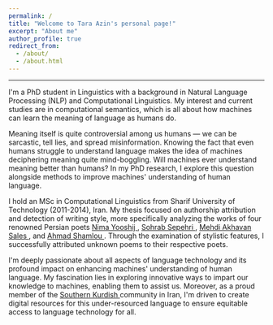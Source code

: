 ```yaml
---
permalink: /
title: "Welcome to Tara Azin's personal page!"
excerpt: "About me"
author_profile: true
redirect_from: 
  - /about/
  - /about.html
---
```


------
I'm a PhD student in Linguistics with a background in Natural Language Processing (NLP) and Computational Linguistics. My interest and current studies are in computational semantics, which is all about how machines can learn the meaning of language as humans do.

Meaning itself is quite controversial among us humans — we can be sarcastic, tell lies, and spread misinformation. Knowing the fact that even humans struggle to understand language makes the idea of machines deciphering meaning quite mind-boggling. Will machines ever understand meaning better than humans? In my PhD research, I explore this question alongside methods to improve machines' understanding of human language.

I hold an MSc in Computational Linguistics from Sharif University of Technology (2011-2014), Iran. My thesis focused on authorship attribution and detection of writing style, more specifically analyzing the works of four renowned Persian poets <a href="https://en.wikipedia.org/wiki/Nima_Yooshij" target="_blank"> Nima Yooshij </a>, <a href="https://en.wikipedia.org/wiki/Sohrab_Sepehri" target="_blank"> Sohrab Sepehri </a>, <a href="https://en.wikipedia.org/wiki/Mehdi_Akhavan-Sales" target="_blank"> Mehdi Akhavan Sales </a>, and <a href="https://en.wikipedia.org/wiki/Ahmad_Shamlou" target="_blank"> Ahmad Shamlou </a>. Through the examination of stylistic features, I successfully attributed unknown poems to their respective poets.

I'm deeply passionate about all aspects of language technology and its profound impact on enhancing machines' understanding of human language. My fascination lies in exploring innovative ways to impart our knowledge to machines, enabling them to assist us. Moreover, as a proud member of the <a href="https://en.wikipedia.org/wiki/Southern_Kurdish" target="_blank"> Southern Kurdish </a> community in Iran, I'm driven to create digital resources for this under-resourced language to ensure equitable access to language technology for all.




